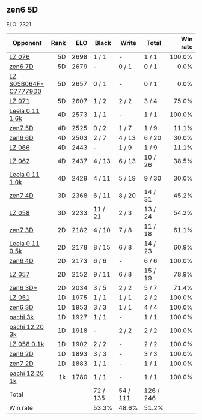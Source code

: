 ## zen6 5D ##

ELO: 2321

Opponent | Rank | ELO | Black | Write | Total | Win rate
---------|-----:|----:|-------|-------|-------|-------:
[LZ 076](LZ%20076.md) | 5D | 2698 | 1 / 1 | - | 1 / 1 | 100.0%
[zen6 7D](zen6%207D.md) | 5D | 2679 | - | 0 / 1 | 0 / 1 | 0.0%
[LZ S05B064F-C77779D0](LZ%20S05B064F-C77779D0.md) | 5D | 2657 | 0 / 1 | - | 0 / 1 | 0.0%
[LZ 071](LZ%20071.md) | 5D | 2607 | 1 / 2 | 2 / 2 | 3 / 4 | 75.0%
[Leela 0.11 1.6k](Leela%200.11%201.6k.md) | 4D | 2573 | 1 / 1 | - | 1 / 1 | 100.0%
[zen7 5D](zen7%205D.md) | 4D | 2525 | 0 / 2 | 1 / 7 | 1 / 9 | 11.1%
[zen6 6D](zen6%206D.md) | 4D | 2503 | 2 / 7 | 4 / 13 | 6 / 20 | 30.0%
[LZ 066](LZ%20066.md) | 4D | 2443 | - | 1 / 9 | 1 / 9 | 11.1%
[LZ 062](LZ%20062.md) | 4D | 2437 | 4 / 13 | 6 / 13 | 10 / 26 | 38.5%
[Leela 0.11 1.0k](Leela%200.11%201.0k.md) | 4D | 2429 | 4 / 11 | 5 / 19 | 9 / 30 | 30.0%
[zen7 4D](zen7%204D.md) | 3D | 2368 | 6 / 11 | 8 / 20 | 14 / 31 | 45.2%
[LZ 058](LZ%20058.md) | 3D | 2233 | 11 / 21 | 2 / 3 | 13 / 24 | 54.2%
[zen7 3D](zen7%203D.md) | 2D | 2182 | 4 / 10 | 7 / 8 | 11 / 18 | 61.1%
[Leela 0.11 0.5k](Leela%200.11%200.5k.md) | 2D | 2178 | 8 / 15 | 6 / 8 | 14 / 23 | 60.9%
[zen6 4D](zen6%204D.md) | 2D | 2173 | 6 / 6 | - | 6 / 6 | 100.0%
[LZ 057](LZ%20057.md) | 2D | 2152 | 9 / 11 | 6 / 8 | 15 / 19 | 78.9%
[zen6 3D+](zen6%203D+.md) | 2D | 2034 | 3 / 5 | 2 / 2 | 5 / 7 | 71.4%
[LZ 051](LZ%20051.md) | 1D | 1975 | 1 / 1 | 1 / 1 | 2 / 2 | 100.0%
[zen6 3D](zen6%203D.md) | 1D | 1953 | 3 / 3 | 1 / 1 | 4 / 4 | 100.0%
[pachi 3k](pachi%203k.md) | 1D | 1927 | 1 / 1 | - | 1 / 1 | 100.0%
[pachi 12.20 3k](pachi%2012.20%203k.md) | 1D | 1918 | - | 2 / 2 | 2 / 2 | 100.0%
[LZ 058 0.1k](LZ%20058%200.1k.md) | 1D | 1902 | 2 / 2 | - | 2 / 2 | 100.0%
[zen6 2D](zen6%202D.md) | 1D | 1893 | 3 / 3 | - | 3 / 3 | 100.0%
[zen7 2D](zen7%202D.md) | 1D | 1883 | 1 / 1 | - | 1 / 1 | 100.0%
[pachi 12.20 1k](pachi%2012.20%201k.md) | 1k | 1780 | 1 / 1 | - | 1 / 1 | 100.0%
Total | | | 72 / 135 | 54 / 111 | 126 / 246 | 
Win rate| | | 53.3% | 48.6% | 51.2% | 
